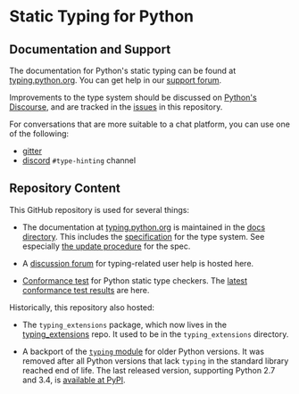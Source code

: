# Static Typing for Python

## Documentation and Support

The documentation for Python's static typing can be found at
[typing.python.org](https://typing.python.org/). You can get
help in our [support forum](https://github.com/python/typing/discussions).

Improvements to the type system should be discussed on
[Python's Discourse](https://discuss.python.org/c/typing/32), and are
tracked in the [issues](https://github.com/python/typing/issues) in this
repository.

For conversations that are more suitable to a chat platform, you can use one of the following:

- [gitter](https://gitter.im/python/typing)
- [discord](https://discord.com/channels/267624335836053506/891788761371906108) `#type-hinting` channel

## Repository Content

This GitHub repository is used for several things:

- The documentation at [typing.python.org](https://typing.python.org/)
  is maintained in the [docs directory](./docs). This includes the
  [specification](https://typing.python.org/en/latest/spec/index.html) for the
  type system. See especially [the update procedure](https://typing.python.org/en/latest/spec/meta.html)
  for the spec.

- A [discussion forum](https://github.com/python/typing/discussions) for typing-related user
  help is hosted here.

- [Conformance test](https://github.com/python/typing/blob/main/conformance/README.md) for Python static type checkers. The [latest conformance test results](https://htmlpreview.github.io/?https://github.com/python/typing/blob/main/conformance/results/results.html) are here.

Historically, this repository also hosted:

- The `typing_extensions` package, which now lives in the
  [typing_extensions](https://github.com/python/typing_extensions) repo.
  It used to be in the `typing_extensions` directory.

- A backport of the
  [`typing` module](https://docs.python.org/3/library/typing.html) for older
  Python versions. It was removed after all Python versions that lack `typing`
  in the standard library reached end of life. The last released version,
  supporting Python 2.7 and 3.4,
  is [available at PyPI](https://pypi.org/project/typing/).
